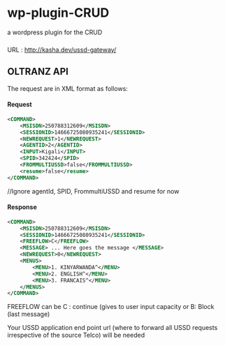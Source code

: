 # wp-plugin-CRUD
a wordpress plugin for the CRUD

### 
URL : http://kasha.dev/ussd-gateway/
## OLTRANZ API
The request are in XML format as follows:

#### Request 
```xml
<COMMAND>    
    <MSISDN>250788312609</MSISDN>
    <SESSIONID>14666725080935241</SESSIONID>
    <NEWREQUEST>1</NEWREQUEST>
    <AGENTID>2</AGENTID>
    <INPUT>Kigali</INPUT>
    <SPID>342424</SPID>
    <FROMMULTIUSSD>false</FROMMULTIUSSD>
    <resume>false</resume>
</COMMAND>
```
//Ignore agentId, SPID, FrommultiUSSD and resume for now 


#### Response
```xml
<COMMAND>
    <MSISDN>250788312609</MSISDN>
    <SESSIONID>14666725080935241</SESSIONID>
    <FREEFLOW>C</FREEFLOW>
    <MESSAGE> ... Here goes the message </MESSAGE>
    <NEWREQUEST>0</NEWREQUEST>
    <MENUS>
        <MENU>1. KINYARWANDA^</MENU>
        <MENU>2. ENGLISH^</MENU>
        <MENU>3. FRANCAIS^</MENU>
    </MENUS>
</COMMAND>
```
FREEFLOW can be C : continue (gives to user input capacity   or B: Block (last message)

Your USSD application end point url (where to forward all USSD requests irrespective of the source Telco) will be needed